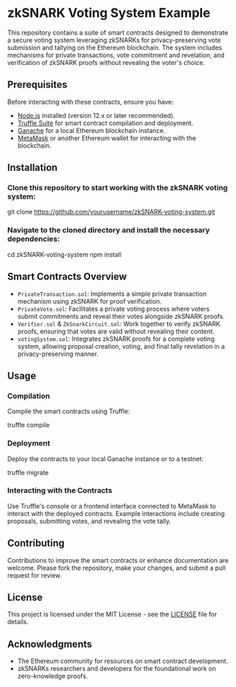 # zkSNARK Voting System Example

This repository contains a suite of smart contracts designed to demonstrate a secure voting system leveraging zkSNARKs for privacy-preserving vote submission and tallying on the Ethereum blockchain. The system includes mechanisms for private transactions, vote commitment and revelation, and verification of zkSNARK proofs without revealing the voter's choice.

## Prerequisites

Before interacting with these contracts, ensure you have:

- [Node.js](https://nodejs.org/) installed (version 12.x or later recommended).
- [Truffle Suite](https://www.trufflesuite.com/) for smart contract compilation and deployment.
- [Ganache](https://www.trufflesuite.com/ganache) for a local Ethereum blockchain instance.
- [MetaMask](https://metamask.io/) or another Ethereum wallet for interacting with the blockchain.

## Installation

### Clone this repository to start working with the zkSNARK voting system:

git clone https://github.com/yourusername/zkSNARK-voting-system.git

### Navigate to the cloned directory and install the necessary dependencies:

cd zkSNARK-voting-system
npm install

## Smart Contracts Overview

- `PrivateTransaction.sol`: Implements a simple private transaction mechanism using zkSNARK for proof verification.
- `PrivateVote.sol`: Facilitates a private voting process where voters submit commitments and reveal their votes alongside zkSNARK proofs.
- `Verifier.sol` & `ZkSnarkCircuit.sol`: Work together to verify zkSNARK proofs, ensuring that votes are valid without revealing their content.
- `votingSystem.sol`: Integrates zkSNARK proofs for a complete voting system, allowing proposal creation, voting, and final tally revelation in a privacy-preserving manner.

## Usage

### Compilation

Compile the smart contracts using Truffle:

truffle compile

### Deployment

Deploy the contracts to your local Ganache instance or to a testnet:

truffle migrate

### Interacting with the Contracts

Use Truffle's console or a frontend interface connected to MetaMask to interact with the deployed contracts. Example interactions include creating proposals, submitting votes, and revealing the vote tally.

## Contributing

Contributions to improve the smart contracts or enhance documentation are welcome. Please fork the repository, make your changes, and submit a pull request for review.

## License

This project is licensed under the MIT License - see the [LICENSE](LICENSE) file for details.

## Acknowledgments

- The Ethereum community for resources on smart contract development.
- zkSNARKs researchers and developers for the foundational work on zero-knowledge proofs.